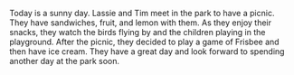 Today is a sunny day. Lassie and Tim meet in the park to have a picnic. They have sandwiches, fruit, and lemon with them. As they enjoy their snacks, they watch the birds flying by and the children playing in the playground. After the picnic, they decided to play a game of Frisbee and then have ice cream. They have a great day and look forward to spending another day at the park soon.
